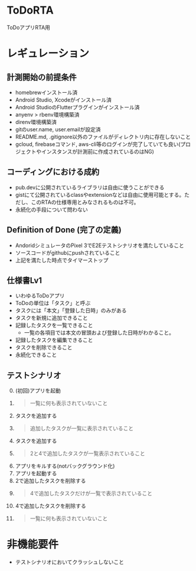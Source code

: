 # ToDoRTA
ToDoアプリRTA用

# レギュレーション

## 計測開始の前提条件
* homebrewインストール済
* Android Studio, Xcodeがインストール済
* Android StudioのFlutterプラグインがインストール済
* anyenv > rbenv環境構築済
* direnv環境構築済
* gitのuser.name, user.emailが設定済
* README.md, .gitignore以外のファイルがディレクトリ内に存在しないこと
* gcloud, firebaseコマンド, aws-cli等のログインが完了していても良い(プロジェクトやインスタンスが計測前に作成されているのはNG)

## コーディングにおける成約
* pub.devに公開されているライブラリは自由に使うことができる
* gistにて公開されているclassやextensionなどは自由に使用可能とする。ただし、このRTAの仕様専用とみなされるものは不可。
* 永続化の手段について問わない

## Definition of Done (完了の定義)
* AndoridシミュレータのPixel 3でE2Eテストシナリオを満たしていること
* ソースコードがgithubにpushされていること
* 上記を満たした時点でタイマーストップ

## 仕様書Lv1
* いわゆるToDoアプリ
* ToDoの単位は「タスク」と呼ぶ
* タスクには「本文」「登録した日時」のみがある
* タスクを新規に追加できること
* 記録したタスクを一覧できること
  * 一覧の各項目では本文の冒頭および登録した日時がわかること。
* 記録したタスクを編集できること
* タスクを削除できること
* 永続化できること

## テストシナリオ
0. (初回)アプリを起動
1. > 一覧に何も表示されていないこと
2. タスクを追加する
3. > 追加したタスクが一覧に表示されていること
4. タスクを追加する
5. > 2と4で追加したタスクが一覧表示されていること
6. アプリをキルする(notバックグラウンド化)
7. アプリを起動する
1. 2で追加したタスクを削除する
1. > 4で追加したタスクだけが一覧で表示されていること
1. 4で追加したタスクを削除する
1. > 一覧に何も表示されていないこと

# 非機能要件
* テストシナリオにおいてクラッシュしないこと
